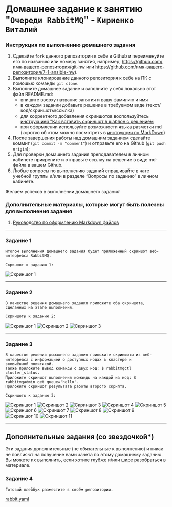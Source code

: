 # Домашнее задание к занятию "`Очереди RabbitMQ`" - `Кириенко Виталий`


### Инструкция по выполнению домашнего задания

   1. Сделайте `fork` данного репозитория к себе в Github и переименуйте его по названию или номеру занятия, например, https://github.com/имя-вашего-репозитория/git-hw или  https://github.com/имя-вашего-репозитория/7-1-ansible-hw).
   2. Выполните клонирование данного репозитория к себе на ПК с помощью команды `git clone`.
   3. Выполните домашнее задание и заполните у себя локально этот файл README.md:
      - впишите вверху название занятия и вашу фамилию и имя
      - в каждом задании добавьте решение в требуемом виде (текст/код/скриншоты/ссылка)
      - для корректного добавления скриншотов воспользуйтесь [инструкцией "Как вставить скриншот в шаблон с решением](https://github.com/netology-code/sys-pattern-homework/blob/main/screen-instruction.md)
      - при оформлении используйте возможности языка разметки md (коротко об этом можно посмотреть в [инструкции  по MarkDown](https://github.com/netology-code/sys-pattern-homework/blob/main/md-instruction.md))
   4. После завершения работы над домашним заданием сделайте коммит (`git commit -m "comment"`) и отправьте его на Github (`git push origin`);
   5. Для проверки домашнего задания преподавателем в личном кабинете прикрепите и отправьте ссылку на решение в виде md-файла в вашем Github.
   6. Любые вопросы по выполнению заданий спрашивайте в чате учебной группы и/или в разделе “Вопросы по заданию” в личном кабинете.
   
Желаем успехов в выполнении домашнего задания!
   
### Дополнительные материалы, которые могут быть полезны для выполнения задания

1. [Руководство по оформлению Markdown файлов](https://gist.github.com/Jekins/2bf2d0638163f1294637#Code)

---

### Задание 1

`Итогом выполнения домашнего задания будет приложенный скриншот веб-интерфейса RabbitMQ.`

`Скриншот к заданию 1:`

![Скриншот 1](https://github.com/vkir43/git/blob/main/rabbit/img/rabbit1.jpg)


---

### Задание 2

`В качестве решения домашнего задания приложите оба скриншота, сделанных на этапе выполнения.`

`Скриншоты к заданию 2:`

![Скриншот 1](https://github.com/vkir43/git/blob/main/rabbit/img/rabbit2.jpg)
![Скриншот 2](https://github.com/vkir43/git/blob/main/rabbit/img/rabbit3.jpg)
![Скриншот 3](https://github.com/vkir43/git/blob/main/rabbit/img/rabbit4.jpg)


---

### Задание 3

```
В качестве решения домашнего задания приложите скриншоты из веб-интерфейса с информацией о доступных нодах в кластере и 
включённой политикой.
Также приложите вывод команды с двух нод: $ rabbitmqctl cluster_status.
Приложите скриншот выполнения команды на каждой из нод: $ rabbitmqadmin get queue='hello'.
Приложите скриншот результата работы второго скрипта.
```

`Скриншоты к заданию 3:`

![Скриншот 1](https://github.com/vkir43/git/blob/main/rabbit/img/rabbit5.jpg)
![Скриншот 2](https://github.com/vkir43/git/blob/main/rabbit/img/rabbit6.jpg)
![Скриншот 3](https://github.com/vkir43/git/blob/main/rabbit/img/rabbit7.jpg)
![Скриншот 4](https://github.com/vkir43/git/blob/main/rabbit/img/rabbit8.jpg)
![Скриншот 5](https://github.com/vkir43/git/blob/main/rabbit/img/rabbit9.jpg)
![Скриншот 6](https://github.com/vkir43/git/blob/main/rabbit/img/rabbit10.jpg)
![Скриншот 7](https://github.com/vkir43/git/blob/main/rabbit/img/rabbit11.jpg)
![Скриншот 8](https://github.com/vkir43/git/blob/main/rabbit/img/rabbit12.jpg)
![Скриншот 9](https://github.com/vkir43/git/blob/main/rabbit/img/rabbit13.jpg)
![Скриншот 10](https://github.com/vkir43/git/blob/main/rabbit/img/rabbit14.jpg)
![Скриншот 11](https://github.com/vkir43/git/blob/main/rabbit/img/rabbit15.jpg)

---
## Дополнительные задания (со звездочкой*)

Эти задания дополнительные (не обязательные к выполнению) и никак не повлияют на получение вами зачета по этому домашнему заданию. Вы можете их выполнить, если хотите глубже и/или шире разобраться в материале.

### Задание 4

`Готовый плейбук разместите в своём репозитории.`

[rabbit.yaml](https://github.com/vkir43/git/blob/main/rabbit/rabbit.yaml)
